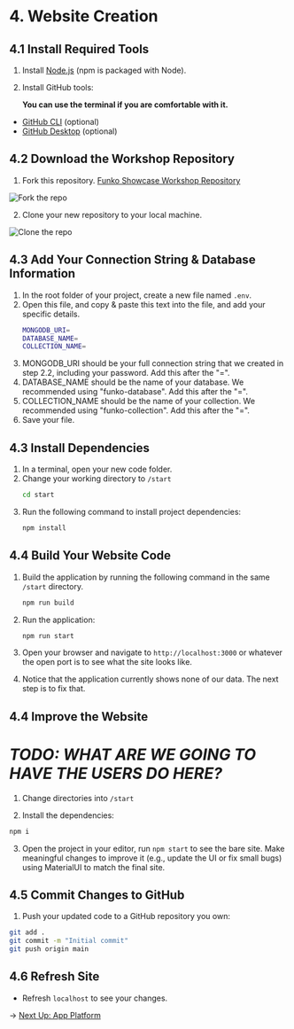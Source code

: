 # 4. Website Creation

## 4.1 Install Required Tools

1. Install [Node.js](https://nodejs.org/en) (npm is packaged with Node).
2. Install GitHub tools:

   **You can use the terminal if you are comfortable with it.**

  - [GitHub CLI](https://cli.github.com/) (optional)
  - [GitHub Desktop](https://desktop.github.com/download/) (optional)

## 4.2 Download the Workshop Repository
1. Fork this repository.
[Funko Showcase Workshop Repository](https://github.com/do-community/funko-showcase-workshop)

  ![Fork the repo](https://doimages.nyc3.cdn.digitaloceanspaces.com/GitHub/funko-showcase-workshop/4-Website/forkrepo.png)

2. Clone your new repository to your local machine.
  
  ![Clone the repo](https://doimages.nyc3.cdn.digitaloceanspaces.com/GitHub/funko-showcase-workshop/4-Website/clonerepo.png)

## 4.3 Add Your Connection String & Database Information
1. In the root folder of your project, create a new file named `.env`.
2. Open this file, and copy & paste this text into the file, and add your specific details.
    ```bash
    MONGODB_URI=
    DATABASE_NAME=
    COLLECTION_NAME=
    ```
3. MONGODB_URI should be your full connection string that we created in step 2.2, including your password. Add this after the "=".
4. DATABASE_NAME should be the name of your database.  We recommended using "funko-database". Add this after the "=".
5. COLLECTION_NAME should be the name of your collection. We recommended using "funko-collection". Add this after the "=".
6. Save your file.

## 4.3 Install Dependencies

1. In a terminal, open your new code folder.
2. Change your working directory to `/start`
    ```bash
    cd start
    ```
3. Run the following command to install project dependencies:
    ``` bash
    npm install
    ```

## 4.4 Build Your Website Code
1. Build the application by running the following command in the same `/start` directory.
    ```bash
    npm run build
    ```
2. Run the application:
    ```bash
    npm run start
    ```
3. Open your browser and navigate to `http://localhost:3000` or whatever the open port is to see what the site looks like.

4. Notice that the application currently shows none of our data.  The next step is to fix that.

## 4.4 Improve the Website
# ***TODO: WHAT ARE WE GOING TO HAVE THE USERS DO HERE?***
1. Change directories into `/start`

2. Install the dependencies:
```bash
npm i
```

3. Open the project in your editor, run `npm start` to see the bare site. Make meaningful changes to improve it (e.g., update the UI or fix small bugs) using MaterialUI to match the final site.

## 4.5 Commit Changes to GitHub

1. Push your updated code to a GitHub repository you own:
```bash
git add .
git commit -m "Initial commit"
git push origin main
```

## 4.6 Refresh Site
- Refresh `localhost` to see your changes.

→ [Next Up: App Platform](APP-PLATFORM.md)